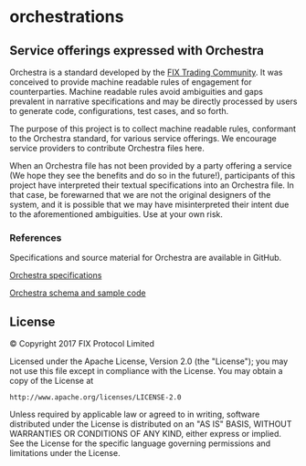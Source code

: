# orchestrations
## Service offerings expressed with Orchestra

Orchestra is a standard developed by the [FIX Trading Community](http://www.fixtradingcommunity.org/). It was conceived to provide machine readable rules of engagement for counterparties. Machine readable rules avoid ambiguities and gaps prevalent in narrative specifications and may be directly processed by users to generate code, configurations, test cases, and so forth.

The purpose of this project is to collect machine readable rules, conformant to the Orchestra standard, for various service offerings. We encourage service providers to contribute Orchestra files here.

When an Orchestra file has not been provided by a party offering a service (We hope they see the benefits and do so in the future!), participants of this project have interpreted their textual specifications into an Orchestra file. In that case, be forewarned that we are not the original designers of the system, and it is possible that we may have misinterpreted their intent due to the aforementioned ambiguities. Use at your own risk.

### References
Specifications and source material for Orchestra are available in GitHub.

[Orchestra specifications](https://github.com/FIXTradingCommunity/fix-orchestra-spec)

[Orchestra schema and sample code](https://github.com/FIXTradingCommunity/fix-orchestra)

## License
© Copyright 2017 FIX Protocol Limited

Licensed under the Apache License, Version 2.0 (the "License");
you may not use this file except in compliance with the License.
You may obtain a copy of the License at

    http://www.apache.org/licenses/LICENSE-2.0

Unless required by applicable law or agreed to in writing, software
distributed under the License is distributed on an "AS IS" BASIS,
WITHOUT WARRANTIES OR CONDITIONS OF ANY KIND, either express or implied.
See the License for the specific language governing permissions and
limitations under the License.


